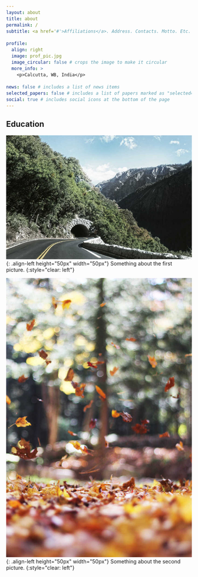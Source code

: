 ```yaml
---
layout: about
title: about
permalink: /
subtitle: <a href='#'>Affiliations</a>. Address. Contacts. Motto. Etc.

profile:
  align: right
  image: prof_pic.jpg
  image_circular: false # crops the image to make it circular
  more_info: >
    <p>Calcutta, WB, India</p>

news: false # includes a list of news items
selected_papers: false # includes a list of papers marked as "selected={true}"
social: true # includes social icons at the bottom of the page
---
```


## Education

![](/assets/img/1.jpg){: .align-left height="50px" width="50px"}
Something about the first picture.
{:style="clear: left"}

![](/assets/img/2.jpg){: .align-left height="50px" width="50px"}
Something about the second picture.
{:style="clear: left"}
